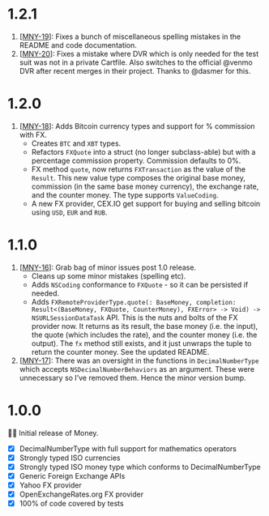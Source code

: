 # 1.2.1
1. [[MNY-19](https://github.com/danthorpe/Money/pull/19)]: Fixes a bunch of miscellaneous spelling mistakes in the README and code documentation.
2. [[MNY-20](https://github.com/danthorpe/Money/pull/20)]: Fixes a mistake where DVR which is only needed for the test suit was not in a private Cartfile. Also switches to the official @venmo DVR after recent merges in their project. Thanks to @dasmer for this.

# 1.2.0
1. [[MNY-18](https://github.com/danthorpe/Money/pull/18)]: Adds Bitcoin currency types and support for % commission with FX.
	* Creates `BTC` and `XBT` types.
	* Refactors `FXQuote` into a struct (no longer subclass-able) but with a percentage commission property. Commission defaults to 0%.
	* FX method `quote`, now returns `FXTransaction` as the value of the `Result`. This new value type composes the original base money, commission (in the same base money currency), the exchange rate, and the counter money. The type supports `ValueCoding`.
	* A new FX provider, CEX.IO get support for buying and selling bitcoin using `USD`, `EUR` and `RUB`. 

# 1.1.0
1. [[MNY-16](https://github.com/danthorpe/Money/pull/16)]: Grab bag of minor issues post 1.0 release.
	* Cleans up some minor mistakes (spelling etc). 
	* Adds `NSCoding` conformance to `FXQuote` - so it can be persisted if needed.
	* Adds `FXRemoteProviderType.quote(: BaseMoney, completion: Result<(BaseMoney, FXQuote, CounterMoney), FXError> -> Void) -> NSURLSessionDataTask` API. This is the nuts and bolts of the FX provider now. It returns as its result, the base money (i.e. the input), the quote (which includes the rate), and the counter money (i.e. the output). The `fx` method still exists, and it just unwraps the tuple to return the counter money. See the updated README.
2. [[MNY-17](https://github.com/danthorpe/Money/pull/17)]: There was an oversight in the functions in `DecimalNumberType` which accepts `NSDecimalNumberBehaviors` as an argument. These were unnecessary so I’ve removed them. Hence the minor version bump.

# 1.0.0
🎉🐝 Initial release of Money.

- [x] DecimalNumberType with full support for mathematics operators
- [x] Strongly typed ISO currencies
- [x] Strongly typed ISO money type which conforms to DecimalNumberType
- [x] Generic Foreign Exchange APIs
- [x] Yahoo FX provider
- [x] OpenExchangeRates.org FX provider 
- [x] 100% of code covered by tests 

